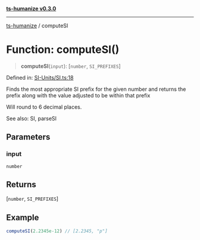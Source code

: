 [**ts-humanize v0.3.0**](../README.md)

***

[ts-humanize](../README.md) / computeSI

# Function: computeSI()

> **computeSI**(`input`): \[`number`, `SI_PREFIXES`\]

Defined in: [SI-Units/SI.ts:18](https://github.com/Shiv-SB/ts-humanize/blob/919e20c5062ab422c95ea4551ce3ee99cc497132/src/SI-Units/SI.ts#L18)

Finds the most appropriate SI prefix for the given number
and returns the prefix along with the value adjusted to be within
that prefix

Will round to 6 decimal places.

See also: SI, parseSI

## Parameters

### input

`number`

## Returns

\[`number`, `SI_PREFIXES`\]

## Example

```ts
computeSI(2.2345e-12) // [2.2345, "p"]
```
